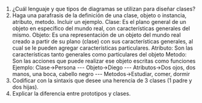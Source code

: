 1. ¿Cuál lenguaje y que tipos de diagramas se utilizan para diseñar clases?
2. Haga una parafrasis de la definición de una clase, objeto o instancia, atributo, metodo. Incluir un ejemplo.
   Clase: Es el plano general de un objeto en específico del mundo real, con características generales del mismo.
   Objeto: Es una representación de un objeto del mundo real creado a partir de su plano (clase) con sus características generales, al cual se le pueden agregar características particulares.
   Atributo: Son las características tanto generales como particulares del objeto
   Metodo: Son las acciones que puede realizar ese objeto escritas como funciones
   Ejemplo: Clase->Persona --- Objeto->Diego --- Atributos->Dos ojos, dos manos, una boca, cabello negro --- Metodos->Estudiar, comer, dormir
3. Codificar con la sintaxis que desee una herencia de 3 clases (1 padre y dos hijas).
4. Explicar la diferencia entre prototipos y clases.
